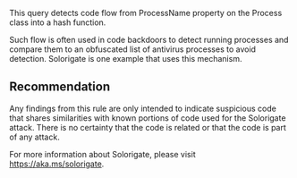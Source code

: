 This query detects code flow from ProcessName property on the Process class into a hash function.

Such flow is often used in code backdoors to detect running processes and compare them to an obfuscated list of antivirus processes to avoid detection. Solorigate is one example that uses this mechanism.


## Recommendation
Any findings from this rule are only intended to indicate suspicious code that shares similarities with known portions of code used for the Solorigate attack. There is no certainty that the code is related or that the code is part of any attack.

For more information about Solorigate, please visit https://aka.ms/solorigate.

